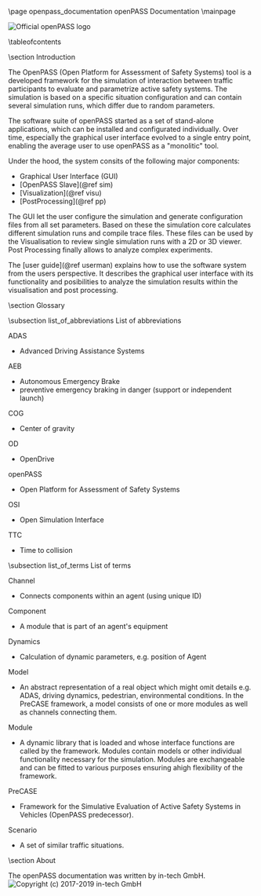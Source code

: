 \page openpass_documentation openPASS Documentation 
\mainpage

![Official openPASS logo](openPASS_logo.png)

\tableofcontents

\section Introduction

The OpenPASS (Open Platform for Assessment of Safety Systems) tool is a developed framework for the simulation of interaction between traffic participants to evaluate and parametrize active safety systems. 
The simulation is based on a specific situation configuration and can contain several simulation runs, which differ due to random parameters.

The software suite of openPASS started as a set of stand-alone applications, which can be installed and configurated individually.
Over time, especially the graphical user interface evolved to a single entry point, enabling the average user to use openPASS as a "monolitic" tool.

Under the hood, the system consits of the following major components:
- Graphical User Interface (GUI)
- [OpenPASS Slave](@ref sim)
- [Visualization](@ref visu)
- [PostProcessing](@ref pp)

The GUI let the user configure the simulation and generate configuration files from all set parameters.
Based on these the simulation core calculates different simulation runs and compile trace files. 
These files can be used by the Visualisation to review single simulation runs with a 2D or 3D viewer. 
Post Processing finally allows to analyze complex experiments.

The [user guide](@ref userman) explains how to use the software system from the users perspective.
It describes the graphical user interface with its functionality and posibilities to analyze the simulation results within the visualisation and post processing.

\section Glossary

[//]: <> (Please divide in abbreviations and terms.)

\subsection list_of_abbreviations List of abbreviations

[//]: <> (If you have an explanation for abbreviation please write it to a second ":" one line below.)

ADAS
* Advanced Driving Assistance Systems

AEB
* Autonomous Emergency Brake
* preventive emergency braking in danger (support or independent launch)

COG
* Center of gravity

OD
* OpenDrive

openPASS
* Open Platform for Assessment of Safety Systems

OSI
* Open Simulation Interface

TTC
* Time to collision

\subsection list_of_terms List of terms

Channel
* Connects components within an agent (using unique ID)

Component
* A module that is part of an agent's equipment

Dynamics
* Calculation of dynamic parameters, e.g. position of Agent

Model
* An abstract representation of a real object which might omit details e.g. ADAS, driving dynamics, pedestrian, environmental conditions. In the PreCASE framework, a model consists of one or more modules as well as channels connecting them.

Module
* A dynamic library that is loaded and whose interface functions are called by the framework. Modules contain models or other individual functionality necessary for the simulation. Modules are exchangeable and can be fitted to various purposes ensuring ahigh flexibility of the framework.

PreCASE
* Framework for the Simulative Evaluation of Active Safety Systems in Vehicles (OpenPASS predecessor).

Scenario 
* A set of similar traffic situations.

\section About

The openPASS documentation was written by in-tech GmbH.  
![Copyright (c) 2017-2019 in-tech GmbH ](logo_in-tech.jpg)

